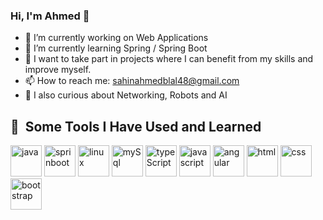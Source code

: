 ### Hi, I'm Ahmed 👋



- 🔭 I’m currently working on Web Applications
- 🌱 I’m currently learning Spring / Spring Boot
- 👯 I want to take part in projects where I can benefit from my skills and improve myself.
- 📫 How to reach me: sahinahmedblal48@gmail.com
- 👀 I also curious about Networking, Robots and AI

<h2> 🚀 &nbsp;Some Tools I Have Used and Learned</h2>
<p align="left">
<img src="https://cdn.jsdelivr.net/gh/devicons/devicon/icons/java/java-original-wordmark.svg" alt="java" width ="50" height="50" />
<img src="https://cdn.jsdelivr.net/gh/devicons/devicon/icons/spring/spring-original.svg" alt ="sprinboot"
  width ="50" height = "50"/>
 <img src="https://cdn.jsdelivr.net/gh/devicons/devicon/icons/linux/linux-original.svg" alt="linux"
   width = "50" height ="50" />
<img src="https://cdn.jsdelivr.net/gh/devicons/devicon/icons/mysql/mysql-original-wordmark.svg" alt ="mySql" width = "50" height ="50" />
  <img src="https://cdn.jsdelivr.net/gh/devicons/devicon/icons/typescript/typescript-original.svg" alt="typeScript" width = "50" height = "50" />
   <img src="https://cdn.jsdelivr.net/gh/devicons/devicon/icons/javascript/javascript-original.svg" alt = "javascript" width = "50"  height = "50"  />
  <img src="https://cdn.jsdelivr.net/gh/devicons/devicon/icons/angularjs/angularjs-original.svg"     alt = "angular" width ="50" height = "50"/>
   <img src="https://cdn.jsdelivr.net/gh/devicons/devicon/icons/html5/html5-original.svg" alt = "html"
     width = "50" height = "50"/>
 <img src="https://cdn.jsdelivr.net/gh/devicons/devicon/icons/css3/css3-original.svg" alt ="css"
   width = "50" height ="50"/>
     <img src="https://cdn.jsdelivr.net/gh/devicons/devicon/icons/bootstrap/bootstrap-original.svg" alt="bootstrap" width = "50" height = "50"/>
          
          
          
           
          
  
                  
</p>
